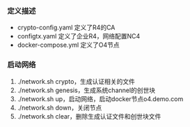 ### 定义描述

* crypto-config.yaml 定义了R4的CA
* configtx.yaml 定义了企业R4，网络配置NC4
* docker-compose.yml 定义了O4节点

### 启动网络
1. ./network.sh crypto，生成认证相关的文件
1. ./network.sh genesis，生成系统channel的创世块
1. ./network.sh up，启动网络，启动docker节点o4.demo.com
1. ./network.sh down，关闭节点
1. ./network.sh clear，删除生成认证文件和创世块文件
